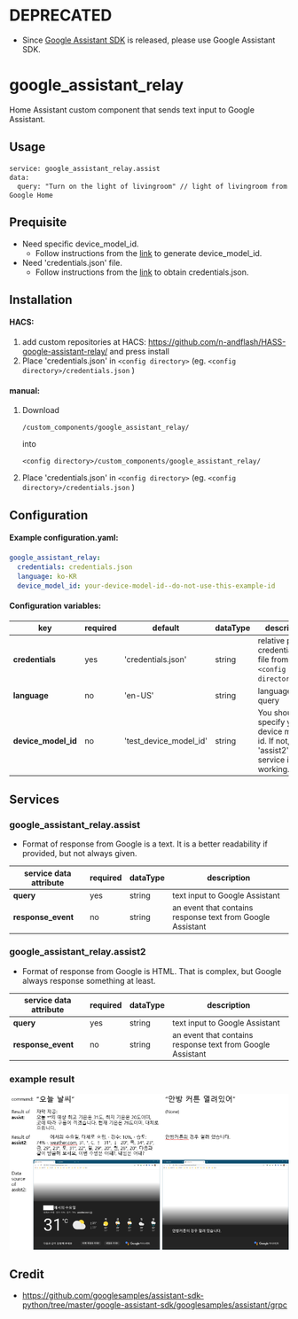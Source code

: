 # DEPRECATED
- Since [Google Assistant SDK](https://www.home-assistant.io/integrations/google_assistant_sdk) is released, please use Google Assistant SDK.

# google_assistant_relay
Home Assistant custom component that sends text input to Google Assistant.

## Usage
```
service: google_assistant_relay.assist
data:
  query: "Turn on the light of livingroom" // light of livingroom from Google Home
```

## Prequisite
- Need specific device_model_id.
  - Follow instructions from the [link](https://developers.google.com/assistant/sdk/guides/service/python/embed/register-device) to generate device_model_id.
- Need 'credentials.json' file.
  - Follow instructions from the [link](https://developers.google.com/assistant/sdk/guides/service/python/embed/install-sample) to obtain credentials.json.

## Installation
#### HACS:
1. add custom repositories at HACS: https://github.com/n-andflash/HASS-google-assistant-relay/ and press install
2. Place 'credentials.json' in `<config directory>` (eg. `<config directory>/credentials.json` )

#### manual:
1. Download
    ```
    /custom_components/google_assistant_relay/
    ```
    into
    ```
    <config directory>/custom_components/google_assistant_relay/
    ```
2. Place 'credentials.json' in `<config directory>` (eg. `<config directory>/credentials.json` )

## Configuration
#### Example configuration.yaml:
```yaml
google_assistant_relay:
  credentials: credentials.json
  language: ko-KR
  device_model_id: your-device-model-id--do-not-use-this-example-id
```
#### Configuration variables:

| key | required | default | dataType | description
| --- | --- | --- | --- | ---
| **credentials** | yes | 'credentials.json' | string | relative path of credentials.json file from `<config directory>`
| **language** | no | 'en-US' | string | language of a query
| **device_model_id** | no | 'test_device_model_id' | string | You should specify your device model id. If not, 'assist2' service is not working.

## Services
### google_assistant_relay.assist

* Format of response from Google is a text. It is a better readability if provided, but not always given.

| service data attribute | required | dataType | description
| --- | --- | --- | ---
| **query** | yes | string | text input to Google Assistant
| **response_event** | no | string | an event that contains response text from Google Assistant

### google_assistant_relay.assist2

* Format of response from Google is HTML. That is complex, but Google always response something at least.

| service data attribute | required | dataType | description
| --- | --- | --- | ---
| **query** | yes | string | text input to Google Assistant
| **response_event** | no | string | an event that contains response text from Google Assistant

### example result

![example result](./example_result.png)

## Credit
- https://github.com/googlesamples/assistant-sdk-python/tree/master/google-assistant-sdk/googlesamples/assistant/grpc
